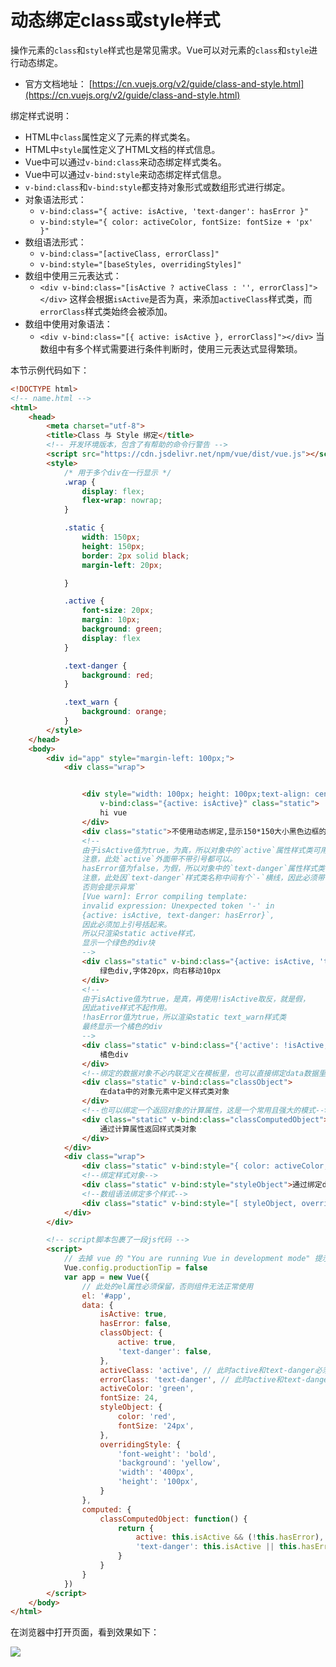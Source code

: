 # 动态绑定class或style样式

操作元素的`class`和`style`样式也是常见需求。Vue可以对元素的`class`和`style`进行动态绑定。

- 官方文档地址： [https://cn.vuejs.org/v2/guide/class-and-style.html](https://cn.vuejs.org/v2/guide/class-and-style.html)

绑定样式说明：

- HTML中`class`属性定义了元素的样式类名。
- HTML中`style`属性定义了HTML文档的样式信息。
- Vue中可以通过`v-bind:class`来动态绑定样式类名。
- Vue中可以通过`v-bind:style`来动态绑定样式信息。
- `v-bind:class`和`v-bind:style`都支持对象形式或数组形式进行绑定。
- 对象语法形式：
  - `v-bind:class="{ active: isActive, 'text-danger': hasError }"`
  - `v-bind:style="{ color: activeColor, fontSize: fontSize + 'px' }"`
- 数组语法形式：
  - `v-bind:class="[activeClass, errorClass]"`
  - `v-bind:style="[baseStyles, overridingStyles]"`
- 数组中使用三元表达式：
  - `<div v-bind:class="[isActive ? activeClass : '', errorClass]"></div>` 这样会根据`isActive`是否为真，来添加`activeClass`样式类，而`errorClass`样式类始终会被添加。
- 数组中使用对象语法：
  - `<div v-bind:class="[{ active: isActive }, errorClass]"></div>` 当数组中有多个样式需要进行条件判断时，使用三元表达式显得繁琐。



本节示例代码如下：

```html
<!DOCTYPE html>
<!-- name.html -->
<html>
	<head>
		<meta charset="utf-8">
		<title>Class 与 Style 绑定</title>
		<!-- 开发环境版本，包含了有帮助的命令行警告 -->
		<script src="https://cdn.jsdelivr.net/npm/vue/dist/vue.js"></script>
		<style>
			/* 用于多个div在一行显示 */
			.wrap {
				display: flex;
				flex-wrap: nowrap;
			}

			.static {
				width: 150px;
				height: 150px;
				border: 2px solid black;
				margin-left: 20px;

			}

			.active {
				font-size: 20px;
				margin: 10px;
				background: green;
				display: flex
			}

			.text-danger {
				background: red;
			}

			.text_warn {
				background: orange;
			}
		</style>
	</head>
	<body>
		<div id="app" style="margin-left: 100px;">
			<div class="wrap">


				<div style="width: 100px; height: 100px;text-align: center;line-height: 150px;"
					v-bind:class="{active: isActive}" class="static">
					hi vue
				</div>
				<div class="static">不使用动态绑定,显示150*150大小黑色边框的div</div>
				<!--
				由于isActive值为true，为真，所以对象中的`active`属性样式类可用。
				注意，此处`active`外面带不带引号都可以。
				hasError值为false，为假，所以对象中的`text-danger`属性样式类不可用。
				注意，此处因`text-danger`样式类名称中间有个`-`横线，因此必须带引号，
				否则会提示异常`
				[Vue warn]: Error compiling template:
				invalid expression: Unexpected token '-' in
				{active: isActive, text-danger: hasError}`,
				因此必须加上引号括起来。
				所以只渲染static active样式， 
				显示一个绿色的div块
				-->
				<div class="static" v-bind:class="{active: isActive, 'text-danger': hasError}">
					绿色div,字体20px，向右移动10px
				</div>
				<!--
				由于isActive值为true，是真，再使用!isActive取反，就是假，
				因此ative样式不起作用。
				!hasError值为true，所以渲染static text_warn样式类
				最终显示一个橘色的div
				-->
				<div class="static" v-bind:class="{'active': !isActive, text_warn: !hasError}">
					橘色div
				</div>
				<!--绑定的数据对象不必内联定义在模板里，也可以直接绑定data数据里的一个对象-->
				<div class="static" v-bind:class="classObject">
					在data中的对象元素中定义样式类对象
				</div>
				<!--也可以绑定一个返回对象的计算属性，这是一个常用且强大的模式-->
				<div class="static" v-bind:class="classComputedObject">
					通过计算属性返回样式类对象
				</div>
			</div>
			<div class="wrap">
				<div class="static" v-bind:style="{ color: activeColor, fontSize: fontSize + 'px' }">直接在对象中设置样式</div>
				<!--绑定样式对象-->
				<div class="static" v-bind:style="styleObject">通过绑定data中定义的样式对象来设置样式</div>
				<!--数组语法绑定多个样式-->
				<div class="static" v-bind:style="[ styleObject, overridingStyle ]">通过数组语法绑定样式</div>
			</div>
		</div>

		<!-- script脚本包裹了一段js代码 -->
		<script>
			// 去掉 vue 的 "You are running Vue in development mode" 提示
			Vue.config.productionTip = false
			var app = new Vue({
				// 此处的el属性必须保留，否则组件无法正常使用
				el: '#app',
				data: {
					isActive: true,
					hasError: false,
					classObject: {
						active: true,
						'text-danger': false,
					},
					activeClass: 'active', // 此时active和text-danger必须用引号引起来
					errorClass: 'text-danger', // 此时active和text-danger必须用引号引起来
					activeColor: 'green',
					fontSize: 24,
					styleObject: {
						color: 'red',
						fontSize: '24px',
					},
					overridingStyle: {
						'font-weight': 'bold',
						'background': 'yellow',
						'width': '400px',
						'height': '100px',
					}
				},
				computed: {
					classComputedObject: function() {
						return {
							active: this.isActive && (!this.hasError),
							'text-danger': this.isActive || this.hasError,
						}
					}
				}
			})
		</script>
	</body>
</html>

```

在浏览器中打开页面，看到效果如下：

![](https://meizhaohui.gitee.io/imagebed/img/20210527070842.png)

